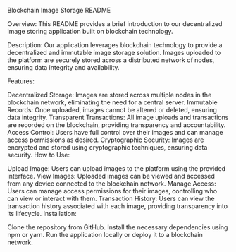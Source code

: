 
Blockchain Image Storage README

Overview:
This README provides a brief introduction to our decentralized image storing application built on blockchain technology.

Description:
Our application leverages blockchain technology to provide a decentralized and immutable image storage solution. Images uploaded to the platform are securely stored across a distributed network of nodes, ensuring data integrity and availability.

Features:

Decentralized Storage: Images are stored across multiple nodes in the blockchain network, eliminating the need for a central server.
Immutable Records: Once uploaded, images cannot be altered or deleted, ensuring data integrity.
Transparent Transactions: All image uploads and transactions are recorded on the blockchain, providing transparency and accountability.
Access Control: Users have full control over their images and can manage access permissions as desired.
Cryptographic Security: Images are encrypted and stored using cryptographic techniques, ensuring data security.
How to Use:

Upload Image: Users can upload images to the platform using the provided interface.
View Images: Uploaded images can be viewed and accessed from any device connected to the blockchain network.
Manage Access: Users can manage access permissions for their images, controlling who can view or interact with them.
Transaction History: Users can view the transaction history associated with each image, providing transparency into its lifecycle.
Installation:

Clone the repository from GitHub.
Install the necessary dependencies using npm or yarn.
Run the application locally or deploy it to a blockchain network.
